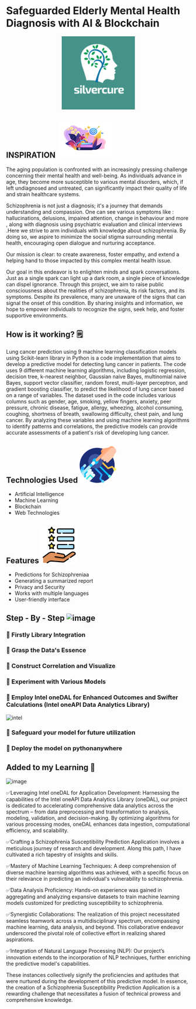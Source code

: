 # Safeguarded Elderly Mental Health Diagnosis with AI & Blockchain
<p align="center">
  <img width="200" height="200" src="AllModels/imgs/logo.png"><br>
 </p>

## INSPIRATION   <img width="150" height="100" src="assets/imgs/motivation.png"><br>
The aging population is confronted with an increasingly pressing challenge concerning their mental health and well-being. As individuals advance in age, they become more susceptible to various mental disorders, which, if left undiagnosed and untreated, can significantly impact their quality of life and strain healthcare systems. 

Schizophrenia is not just a diagnosis; it's a journey that demands understanding and compassion. One can see various symptoms like : hallucinations, delusions, impaired attention, change in behaviour and more , along with diagnosis using psychiatric evaluation and clinical interviews .Here we strive to arm individuals with knowledge about schizophrenia. By doing so, we aspire to minimize the social stigma surrounding mental health, encouraging open dialogue and nurturing acceptance.

Our mission is clear: to create awareness, foster empathy, and extend a helping hand to those impacted by this complex mental health issue.

Our goal in this endeavor is to enlighten minds and spark conversations. Just as a single spark can light up a dark room, a single piece of knowledge can dispel ignorance. Through this project, we aim to raise public consciousness about the realities of schizophrenia, its risk factors, and its symptoms. Despite its prevalence, many are unaware of the signs that can signal the onset of this condition. By sharing insights and information, we hope to empower individuals to recognize the signs, seek help, and foster supportive environments.

## How is it working? 🗒️

Lung cancer prediction using 9 machine learning classification models using Scikit-learn library in Python is a code implementation that aims to develop a predictive model for detecting lung cancer in patients. The code uses 9 different machine learning algorithms, including logistic regression, decision tree, k-nearest neighbor, Gaussian naive Bayes, multinomial naive Bayes, support vector classifier, random forest, multi-layer perceptron, and gradient boosting classifier, to predict the likelihood of lung cancer based on a range of variables. The dataset used in the code includes various columns such as gender, age, smoking, yellow fingers, anxiety, peer pressure, chronic disease, fatigue, allergy, wheezing, alcohol consuming, coughing, shortness of breath, swallowing difficulty, chest pain, and lung cancer. By analyzing these variables and using machine learning algorithms to identify patterns and correlations, the predictive models can provide accurate assessments of a patient's risk of developing lung cancer.

## Technologies Used  <img width="100" height="100" src="AllModels/imgs/tech.png"><br>

- Artificial Intelligence
- Machine Learning
- Blockchain
- Web Technologies



## Features <img width="100" height="100" src="AllModels/imgs/features.png"><br>

- Predictions for Schizophreniaa 
- Generating a summarized report
- Privacy and Security
- Works with multiple languages
- User-friendly interface

## Step - By - Step ![image](https://user-images.githubusercontent.com/72274851/218502434-f6e66043-0db0-4f85-b7f4-f33b2d33df1f.png)

### 🌟 Firstly Library Integration
### 🌟 Grasp the Data's Essence
### 🌟 Construct Correlation and Visualize
### 🌟 Experiment with Various Models
### 🌟 Employ Intel oneDAL for Enhanced Outcomes and Swifter Calculations (Intel oneAPI Data Analytics Library)
![intel](https://user-images.githubusercontent.com/72274851/218504609-585bcebe-5101-4477-bdd2-3a1ba13a64a8.png)

### 🌟 Safeguard your model for future utilization
### 🌟 Deploy the model on pythonanywhere

## Added to my Learning 📝


![image](https://user-images.githubusercontent.com/72274851/220130227-3c48e87b-3e68-4f1c-b0e4-8e3ad9a4805a.png)

✅Leveraging Intel oneDAL for Application Development: Harnessing the capabilities of the Intel oneAPI Data Analytics Library (oneDAL), our project is dedicated to accelerating comprehensive data analytics across the spectrum – from data preprocessing and transformation to analysis, modeling, validation, and decision-making. By optimizing algorithms for various processing modes, oneDAL enhances data ingestion, computational efficiency, and scalability.

✅Crafting a Schizophrenia Susceptibility Prediction Application involves a meticulous journey of research and development. Along this path, I have cultivated a rich tapestry of insights and skills.

✅Mastery of Machine Learning Techniques: A deep comprehension of diverse machine learning algorithms was achieved, with a specific focus on their relevance in predicting an individual's vulnerability to schizophrenia.

✅Data Analysis Proficiency: Hands-on experience was gained in aggregating and analyzing expansive datasets to train machine learning models customized for predicting susceptibility to schizophrenia.

✅Synergistic Collaborations: The realization of this project necessitated seamless teamwork across a multidisciplinary spectrum, encompassing machine learning, data analysis, and beyond. This collaborative endeavor underscored the pivotal role of collective effort in realizing shared aspirations.

✅Integration of Natural Language Processing (NLP): Our project’s innovation extends to the incorporation of NLP techniques, further enriching the predictive model's capabilities.

These instances collectively signify the proficiencies and aptitudes that were nurtured during the development of this predictive model. In essence, the creation of a Schizophrenia Susceptibility Prediction Application is a rewarding challenge that necessitates a fusion of technical prowess and comprehensive knowledge.
